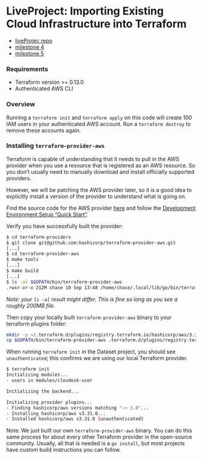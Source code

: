 # LiveProject: Importing Existing Cloud Infrastructure into Terraform

- [liveProjec repo](https://github.com/DeviaVir/manning-importing-cloud-infra-into-terraform)
- [milestone 4](https://github.com/DeviaVir/manning-importing-cloud-infra-into-terraform-m4)
- [milestone 5](https://github.com/DeviaVir/terraform-provider-aws/commit/5f40d809adefd18b99516bca89e705b8e51cbdc9)

### Requirements

* Terraform version >= 0.13.0
* Authenticated AWS CLI

### Overview

Running a `terraform init` and `terraform apply` on this code will create 100
IAM users in your authenticated AWS account.
Run a `terraform destroy` to remove these accounts again.

### Installing `terraform-provider-aws`

Terraform is capable of understanding that it needs to pull in the AWS provider when you use a resource that is registered as an AWS resource. So you don’t usually need to manually download and install officially supported providers.

However, we will be patching the AWS provider later, so it is a good idea to explicitly install a version of the provider to understand what is going on.

Find the source code for the AWS provider [here](https://github.com/hashicorp/terraform-provider-aws) and follow the [Development Environment Setup “Quick Start”](https://github.com/hashicorp/terraform-provider-aws/blob/main/docs/DEVELOPMENT.md).

Verify you have successfully built the provider:
```bash
$ cd terraform-providers
$ git clone git@github.com:hashicorp/terraform-provider-aws.git
[...]
$ cd terraform-provider-aws
$ make tools
[...]
$ make build
[...]
$ ls -al $GOPATH/bin/terraform-provider-aws
.rwxr-xr-x 212M chase 10 Sep 13:48 /home/chase/.local/lib/go/bin/terraform-provider-aws
```
*Note: your `ls -al` result might differ. This is fine so long as you see a roughly 200MB file.*


Then copy your locally built `terraform-provider-aws` binary to your terraform plugins folder:
```bash
mkdir -p ~/.terraform.d/plugins/registry.terraform.io/hashicorp/aws/3.31.0/darwin_amd64
cp $GOPATH/bin/terraform-provider-aws .terraform.d/plugins/registry.terraform.io/hashicorp/aws/3.31.0/darwin_amd64
```

When running `terraform init` in the Dataset project, you should see `unauthenticated`; this confirms we are using our local Terraform provider.
```bash
$ terraform init
Initializing modules...
- users in modules/cloudesk-user

Initializing the backend...

Initializing provider plugins...
- Finding hashicorp/aws versions matching "~> 3.0"...
- Installing hashicorp/aws v3.31.0...
- Installed hashicorp/aws v3.31.0 (unauthenticated)
```

Note: We just built our own `terraform-provider-aws` binary. You can do this same process for about every other Terraform provider in the open-source community. Usually, all that is needed is a `go install`, but most projects have custom build instructions you can follow.
